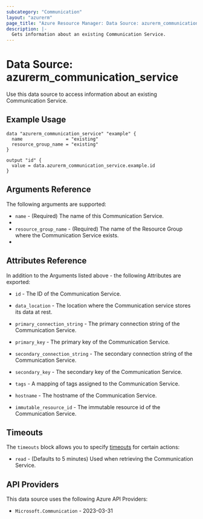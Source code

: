 ```yaml
---
subcategory: "Communication"
layout: "azurerm"
page_title: "Azure Resource Manager: Data Source: azurerm_communication_service"
description: |-
  Gets information about an existing Communication Service.
---
```


# Data Source: azurerm_communication_service

Use this data source to access information about an existing Communication Service.

## Example Usage

```hcl
data "azurerm_communication_service" "example" {
  name                = "existing"
  resource_group_name = "existing"
}

output "id" {
  value = data.azurerm_communication_service.example.id
}
```

## Arguments Reference

The following arguments are supported:

* `name` - (Required) The name of this Communication Service.
* 
* `resource_group_name` - (Required) The name of the Resource Group where the Communication Service exists.
* 
## Attributes Reference

In addition to the Arguments listed above - the following Attributes are exported: 

* `id` - The ID of the Communication Service.

* `data_location` - The location where the Communication service stores its data at rest.

* `primary_connection_string` - The primary connection string of the Communication Service.

* `primary_key` - The primary key of the Communication Service.

* `secondary_connection_string` - The secondary connection string of the Communication Service.

* `secondary_key` - The secondary key of the Communication Service.

* `tags` - A mapping of tags assigned to the Communication Service.

* `hostname` - The hostname of the Communication Service.

* `immutable_resource_id` - The immutable resource id of the Communication Service.

## Timeouts

The `timeouts` block allows you to specify [timeouts](https://developer.hashicorp.com/terraform/language/resources/configure#define-operation-timeouts) for certain actions:

* `read` - (Defaults to 5 minutes) Used when retrieving the Communication Service.

## API Providers
<!-- This section is generated, changes will be overwritten -->
This data source uses the following Azure API Providers:

* `Microsoft.Communication` - 2023-03-31
